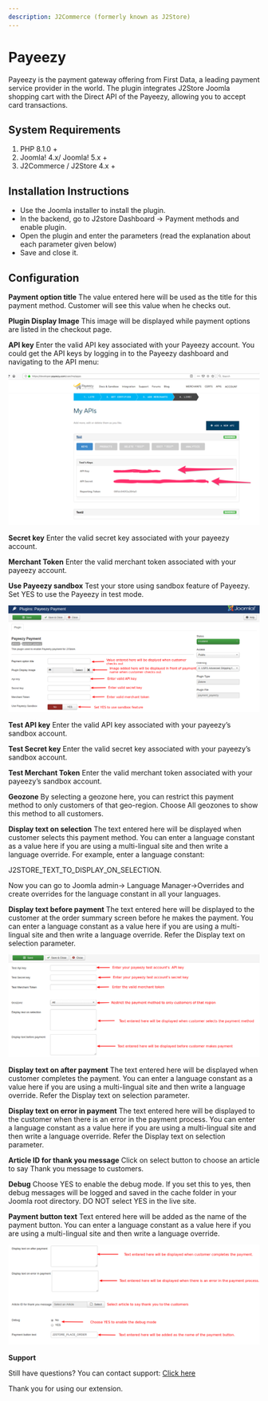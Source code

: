 ```yaml
---
description: J2Commerce (formerly known as J2Store)
---
```


# Payeezy

Payeezy is the payment gateway offering from First Data, a leading payment service provider in the world. The plugin integrates J2Store Joomla shopping cart with the Direct API of the Payeezy, allowing you to accept card transactions.

## System Requirements <a href="#system-requierments" id="system-requierments"></a>

1. PHP 8.1.0 +
2. Joomla! 4.x/ Joomla! 5.x +
3. J2Commerce / J2Store 4.x +

## Installation Instructions <a href="#installation-instructions" id="installation-instructions"></a>

* Use the Joomla installer to install the plugin.
* In the backend, go to J2store Dashboard -> Payment methods and enable plugin.
* Open the plugin and enter the parameters (read the explanation about each parameter given below)
* Save and close it.

## Configuration <a href="#configuration" id="configuration"></a>

**Payment option title** The value entered here will be used as the title for this payment method. Customer will see this value when he checks out.

**Plugin Display Image** This image will be displayed while payment options are listed in the checkout page.

**API key** Enter the valid API key associated with your Payeezy account. You could get the API keys by logging in to the Payeezy dashboard and navigating to the API menu:

![pay](https://raw.githubusercontent.com/j2store/doc-images/master/payment-methods/payeezy/payeezy.png)

**Secret key** Enter the valid secret key associated with your payeezy account.

**Merchant Token** Enter the valid merchant token associated with your payeezy account.

**Use Payeezy sandbox** Test your store using sandbox feature of Payeezy. Set YES to use the Payeezy in test mode.

![payeezypay](https://raw.githubusercontent.com/j2store/doc-images/master/payment-methods/payeezy/payeezy_01.png)

**Test API key** Enter the valid API key associated with your payeezy’s sandbox account.

**Test Secret key** Enter the valid secret key associated with your payeezy’s sandbox account.

**Test Merchant Token** Enter the valid merchant token associated with your payeezy’s sandbox account.

**Geozone** By selecting a geozone here, you can restrict this payment method to only customers of that geo-region. Choose All geozones to show this method to all customers.

**Display text on selection** The text entered here will be displayed when customer selects this payment method. You can enter a language constant as a value here if you are using a multi-lingual site and then write a language override. For example, enter a language constant:

J2STORE\_TEXT\_TO\_DISPLAY\_ON\_SELECTION.

Now you can go to Joomla admin-> Language Manager->Overrides and create overrides for the language constant in all your languages.

**Display text before payment** The text entered here will be displayed to the customer at the order summary screen before he makes the payment. You can enter a language constant as a value here if you are using a multi-lingual site and then write a language override. Refer the Display text on selection parameter.

![payeezyplugin](https://raw.githubusercontent.com/j2store/doc-images/master/payment-methods/payeezy/payeezy_02.png)

**Display text on after payment** The text entered here will be displayed when customer completes the payment. You can enter a language constant as a value here if you are using a multi-lingual site and then write a language override. Refer the Display text on selection parameter.

**Display text on error in payment** The text entered here will be displayed to the customer when there is an error in the payment process. You can enter a language constant as a value here if you are using a multi-lingual site and then write a language override. Refer the Display text on selection parameter.

**Article ID for thank you message** Click on select button to choose an article to say Thank you message to customers.

**Debug** Choose YES to enable the debug mode. If you set this to yes, then debug messages will be logged and saved in the cache folder in your Joomla root directory. DO NOT select YES in the live site.

**Payment button text** Text entered here will be added as the name of the payment button. You can enter a language constant as a value here if you are using a multi-lingual site and then write a language override.

![payeezy3](https://raw.githubusercontent.com/j2store/doc-images/master/payment-methods/payeezy/payeezy_03.png)

**Support**

Still have questions? You can contact support: [Click here](https://www.j2commerce.com/support)

Thank you for using our extension.
